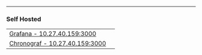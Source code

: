 
#
---
### Self Hosted
|||
|--|--|
|[Grafana - 10.27.40.159:3000](10.27.40.159:3000)||
|[Chronograf - 10.27.40.159:3000](10.27.40.159:3000)||
